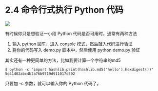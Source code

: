 # 2.4 命令行式执行 Python 代码
![](http://image.iswbm.com/20200804124133.png)

有时候你只是想验证一小段 Python 代码是否可用时，通常有两种方法

1. 输入 python 回车，进入 console 模式，然后敲入代码进行验证
2. 将你的代码写入 demo.py 脚本中，然后使用 python demo.py 验证

其实还有一种更简单的方法，比如我要计算一个字符串的md5

```shell
$ python -c "import hashlib;print(hashlib.md5('hello').hexdigest())"
5d41402abc4b2a76b9719d911017c592
```

只要加 -c 参数，就可以输入你的 Python 代码了。



